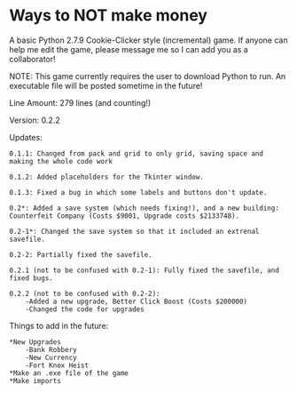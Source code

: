 # Ways to NOT make money
A basic Python 2.7.9 Cookie-Clicker style (incremental) game. If anyone can help me edit the game, please message me so I can add you as a collaborator!

NOTE: This game currently requires the user to download Python to run. An executable file will be posted sometime in the future!

Line Amount: 279 lines (and counting!)

Version: 0.2.2

Updates:
    
    0.1.1: Changed from pack and grid to only grid, saving space and making the whole code work
    
    0.1.2: Added placeholders for the Tkinter window.
    
    0.1.3: Fixed a bug in which some labels and buttons don't update.
    
    0.2*: Added a save system (which needs fixing!), and a new building: Counterfeit Company (Costs $9001, Upgrade costs $2133748).
    
    0.2-1*: Changed the save system so that it included an extrenal savefile.
    
    0.2-2: Partially fixed the savefile.
    
    0.2.1 (not to be confused with 0.2-1): Fully fixed the savefile, and fixed bugs.
    
    0.2.2 (not to be confused with 0.2-2):
        -Added a new upgrade, Better Click Boost (Costs $200000)
        -Changed the code for upgrades

Things to add in the future:

    *New Upgrades
        -Bank Robbery
        -New Currency
        -Fort Knox Heist
    *Make an .exe file of the game
    *Make imports
